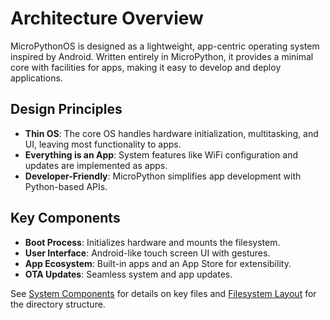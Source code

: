# Architecture Overview

MicroPythonOS is designed as a lightweight, app-centric operating system inspired by Android. Written entirely in MicroPython, it provides a minimal core with facilities for apps, making it easy to develop and deploy applications.

## Design Principles

- **Thin OS**: The core OS handles hardware initialization, multitasking, and UI, leaving most functionality to apps.
- **Everything is an App**: System features like WiFi configuration and updates are implemented as apps.
- **Developer-Friendly**: MicroPython simplifies app development with Python-based APIs.

## Key Components

- **Boot Process**: Initializes hardware and mounts the filesystem.
- **User Interface**: Android-like touch screen UI with gestures.
- **App Ecosystem**: Built-in apps and an App Store for extensibility.
- **OTA Updates**: Seamless system and app updates.

See [System Components](system-components.md) for details on key files and [Filesystem Layout](filesystem.md) for the directory structure.
